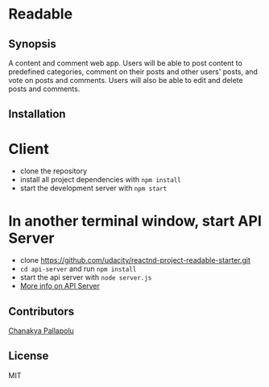 # Readable

## Synopsis
A content and comment web app. Users will be able to post content to predefined categories, comment on their posts and other users' posts, and vote on posts and comments.
Users will also be able to edit and delete posts and comments.


## Installation
# Client
- clone the repository
- install all project dependencies with `npm install`
- start the development server with `npm start`

# In another terminal window, start API Server
- clone https://github.com/udacity/reactnd-project-readable-starter.git
- `cd api-server` and run `npm install`
- start the api server with `node server.js`
- [More info on API Server](https://github.com/udacity/reactnd-project-readable-starter/blob/master/api-server/README.md)

## Contributors
[Chanakya Pallapolu](https://github.com/cpallapolu)

## License
MIT
